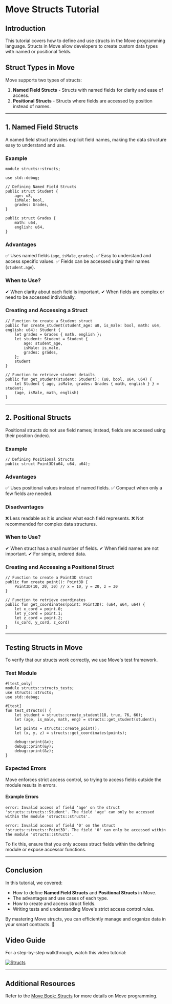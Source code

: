 # Move Structs Tutorial

## Introduction
This tutorial covers how to define and use structs in the Move programming language. Structs in Move allow developers to create custom data types with named or positional fields.

## Struct Types in Move
Move supports two types of structs:
1. **Named Field Structs** - Structs with named fields for clarity and ease of access.
2. **Positional Structs** - Structs where fields are accessed by position instead of names.

---

## 1. Named Field Structs
A named field struct provides explicit field names, making the data structure easy to understand and use.

### Example
```move
module structs::structs;

use std::debug;

// Defining Named Field Structs
public struct Student {
    age: u8,
    isMale: bool,
    grades: Grades,
}

public struct Grades {
    math: u64,
    english: u64,
}
```

### Advantages
✅ Uses named fields (`age`, `isMale`, `grades`).
✅ Easy to understand and access specific values.
✅ Fields can be accessed using their names (`student.age`).

### When to Use?
✔ When clarity about each field is important.
✔ When fields are complex or need to be accessed individually.

### Creating and Accessing a Struct
```move
// Function to create a Student struct
public fun create_student(student_age: u8, is_male: bool, math: u64, english: u64): Student {
    let grades = Grades { math, english };
    let student: Student = Student {
        age: student_age,
        isMale: is_male,
        grades: grades,
    };
    student
}

// Function to retrieve student details
public fun get_student(student: Student): (u8, bool, u64, u64) {
    let Student { age, isMale, grades: Grades { math, english } } = student;
    (age, isMale, math, english)
}
```

---

## 2. Positional Structs
Positional structs do not use field names; instead, fields are accessed using their position (index).

### Example
```move
// Defining Positional Structs
public struct Point3D(u64, u64, u64);
```

### Advantages
✅ Uses positional values instead of named fields.
✅ Compact when only a few fields are needed.

### Disadvantages
❌ Less readable as it is unclear what each field represents.
❌ Not recommended for complex data structures.

### When to Use?
✔ When struct has a small number of fields.
✔ When field names are not important.
✔ For simple, ordered data.

### Creating and Accessing a Positional Struct
```move
// Function to create a Point3D struct
public fun create_point(): Point3D {
    Point3D(10, 20, 30) // x = 10, y = 20, z = 30
}

// Function to retrieve coordinates
public fun get_coordinates(point: Point3D): (u64, u64, u64) {
    let x_cord = point.0;
    let y_cord = point.1;
    let z_cord = point.2;
    (x_cord, y_cord, z_cord)
}
```

---

## Testing Structs in Move
To verify that our structs work correctly, we use Move's test framework.

### Test Module
```move
#[test_only]
module structs::structs_tests;
use structs::structs;
use std::debug;

#[test]
fun test_structs() {
    let student = structs::create_student(18, true, 76, 66);
    let (age, is_male, math, eng) = structs::get_student(student);

    let points = structs::create_point();
    let (x, y, z) = structs::get_coordinates(points);

    debug::print(&x);
    debug::print(&y);
    debug::print(&z);
}
```

### Expected Errors
Move enforces strict access control, so trying to access fields outside the module results in errors.

#### Example Errors
```text
error: Invalid access of field 'age' on the struct 'structs::structs::Student'. The field 'age' can only be accessed within the module 'structs::structs'.
```

```text
error: Invalid access of field '0' on the struct 'structs::structs::Point3D'. The field '0' can only be accessed within the module 'structs::structs'.
```

To fix this, ensure that you only access struct fields within the defining module or expose accessor functions.

---

## Conclusion
In this tutorial, we covered:
- How to define **Named Field Structs** and **Positional Structs** in Move.
- The advantages and use cases of each type.
- How to create and access struct fields.
- Writing tests and understanding Move's strict access control rules.

By mastering Move structs, you can efficiently manage and organize data in your smart contracts. 🚀

## Video Guide

For a step-by-step walkthrough, watch this video tutorial:

[![Structs](https://img.youtube.com/vi/vPv_KLcOoTc/0.jpg)](https://https://youtu.be/vPv_KLcOoTc)

---

## Additional Resources

Refer to the [Move Book: Structs](https://move-book.com/move-basics/struct.html) for more details on Move programming.